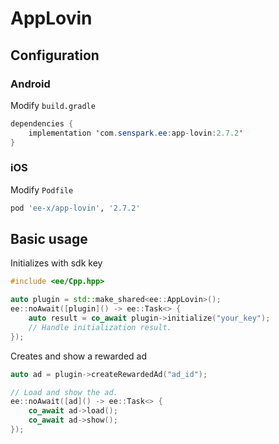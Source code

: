 # AppLovin
## Configuration
### Android
Modify `build.gradle`
```java
dependencies {
    implementation 'com.senspark.ee:app-lovin:2.7.2'
}
```

### iOS
Modify `Podfile`
```ruby
pod 'ee-x/app-lovin', '2.7.2'
```

## Basic usage
Initializes with sdk key
```cpp
#include <ee/Cpp.hpp>

auto plugin = std::make_shared<ee::AppLovin>();
ee::noAwait([plugin]() -> ee::Task<> {
    auto result = co_await plugin->initialize("your_key");
    // Handle initialization result.
});
```

Creates and show a rewarded ad
```cpp
auto ad = plugin->createRewardedAd("ad_id");

// Load and show the ad.
ee::noAwait([ad]() -> ee::Task<> {
    co_await ad->load();
    co_await ad->show();
});
```